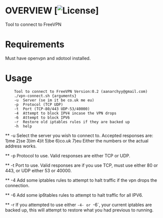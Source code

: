 # OVERVIEW [![License](https://img.shields.io/badge/License-GPL%20v3%2B-blue.svg?style=flat-square)] 

Tool to connect to FreeVPN

# Requirements
Must have openvpn and xdotool installed.

# Usage

```
	Tool to connect to FreeVPN Version:0.2 (aanarchyy@gmail.com)
	./vpn-connect.sh {arguments}
	-u 	Server (se im it be co.uk me eu)
	-p 	Protocol (TCP UDP)
	-t 	Port (TCP-80/443 UDP-53/40000)
	-4 	Attempt to block IPV4 incase the VPN drops
	-6 	Attempt to block IPV6
	-r 	Restore old iptables rules if they are backed up
	-h 	help
```
** -u
Select the server you wish to connect to.  Accepted responses are:
1)me 2)se 3)im 4)it 5)be 6)co.uk 7)eu
Either the numbers or the actual address works.

** -p
Protocol to use. Valid responses are either TCP or UDP.

** -t
Port to use. Valid responses are if you use TCP, must use either 80 or 443, or UDP either 53 or 40000.

** -4
Add some iptables rules to attempt to halt traffic if the vpn drops the connection.

** -6
Add some ip6tables rules to attempt to halt traffic for all IPV6.

** -r
If you attempted to use either `-4- or `-6`, your current iptables are backed up, this will attempt to restore what you had previous to running.
